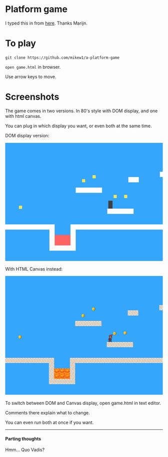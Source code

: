 # Platform game

I typed this in from [here](http://eloquentjavascript.net/16_game.html). Thanks Marijn.

# To play

`git clone https://github.com/mikew1/a-platform-game`

`open game.html` in browser.

Use arrow keys to move.

# Screenshots

The game comes in two versions. In 80's style with DOM display, and one with html canvas. 

You can plug in which display you want, or even both at the same time.

DOM display version:

![screen shot dom](screen-shot-dom.png?raw=true "Version of game using DOM display")

With HTML Canvas instead:

![screen shot canvas](screen-shot-canvas.png?raw=true "Version of game using Canvas display")

To switch between DOM and Canvas display, open game.html in text editor. 

Comments there explain what to change.

You can even run both at once if you want.

---

#### Parting thoughts

Hmm...  Quo Vadis?
